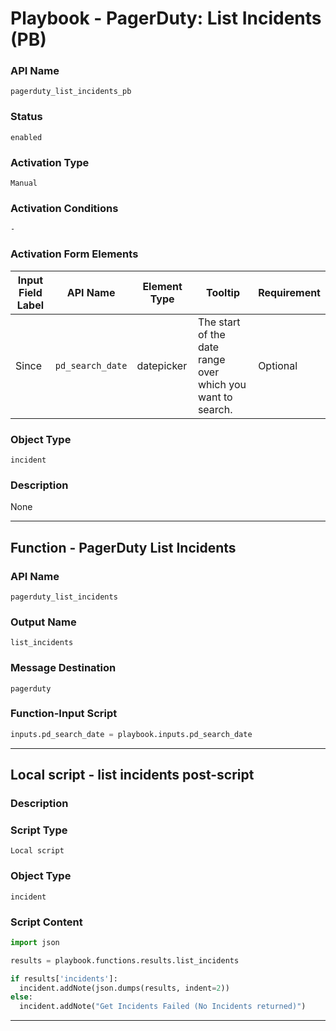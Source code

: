 <!--
    DO NOT MANUALLY EDIT THIS FILE
    THIS FILE IS AUTOMATICALLY GENERATED WITH resilient-sdk codegen
    Generated with resilient-sdk v50.1.197
-->

# Playbook - PagerDuty: List Incidents (PB)

### API Name
`pagerduty_list_incidents_pb`

### Status
`enabled`

### Activation Type
`Manual`

### Activation Conditions
`-`

### Activation Form Elements
| Input Field Label | API Name | Element Type | Tooltip | Requirement |
| ----------------- | -------- | ------------ | ------- | ----------- |
| Since | `pd_search_date` | datepicker | The start of the date range over which you want to search.  | Optional |

### Object Type
`incident`

### Description
None


---
## Function - PagerDuty List Incidents

### API Name
`pagerduty_list_incidents`

### Output Name
`list_incidents`

### Message Destination
`pagerduty`

### Function-Input Script
```python
inputs.pd_search_date = playbook.inputs.pd_search_date
```

---

## Local script - list incidents post-script

### Description


### Script Type
`Local script`

### Object Type
`incident`

### Script Content
```python
import json

results = playbook.functions.results.list_incidents

if results['incidents']:
  incident.addNote(json.dumps(results, indent=2))
else:
  incident.addNote("Get Incidents Failed (No Incidents returned)")
```

---

